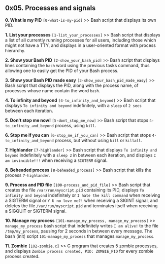 ## 0x05. Processes and signals

**0. What is my PID** `[0-what-is-my-pid]` >> Bash script that displays its own PID.

**1. List your processes** `[1-list_your_processes]` >> Bash script that displays a list of all currently running processes for all users, including those which might not have a TTY, and displays in a user-oriented format with process hierarchy.

**2. Show your Bash PID** `[2-show_your_bash_pid]` >> Bash script that displays lines containing the `bash` word using the previous tasks command, thus allowing one to easily get the PID of your Bash process.

**3. Show your Bash PID made easy** `[3-show_your_bash_pid_made_easy]` >> Bash script that displays the PID, along with the process name, of processes whose name contain the word `bash`.

**4. To infinity and beyond** `[4-to_infinity_and_beyond]` >> Bash script that displays `To infinity and beyond` indefinitely, with a `sleep`  of `2 secs` between each iteration.

**5. Don't stop me now!** `[5-dont_stop_me_now]` >> Bash script that stops `4-to_infinity_and_beyond` process, using `kill`.

**6. Stop me if you can** `[6-stop_me_if_you_can]` >> Bash script that stops `4-to_infinity_and_beyond` process, but without using `kill` or `killall`.

**7. Highlander** `[7-highlander]` >> Bash script that displays `To infinity and beyond` indefinitely with a `sleep 2` in between each iteration, and displays `I am invincible!!!` when receiving a `SIGTERM` signal.

**8. Beheaded process** `[8-beheaded_process]` >> Bash script that kills the process `7-highlander`.

**9. Process and PID file** `[100-process_and_pid_file]` >> Bash script that creates the file `/var/run/myscript.pid` containing its PID, displays `To infinity and beyond` indefinitely or `I hate the kill command` when receiving a SIGTERM signal or `Y U no love me?!` when receiving a SIGINT signal, and deletes the file `/var/run/myscript.pid` and terminates itself when receiving a SIGQUIT or SIGTERM signal.

**10. Manage my process** `[101-manage_my_process, manage_my_process]` >> `manage_my_process` bash script that indefinitely writes `I am alive!` to the file `/tmp/my_process`, pausing for 2 seconds in between every message. The bash (init) script `101-manage_my_process` that manages `manage_my_process`.

**11. Zombie** `[102-zombie.c]` >> C program that creates 5 zombie processes, and displays `Zombie process created, PID: ZOMBIE_PID` for every zombie process created.
